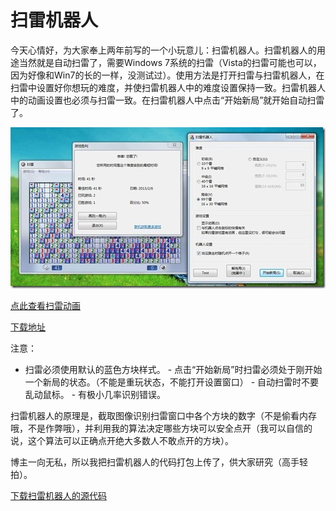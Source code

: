 # 扫雷机器人

今天心情好，为大家奉上两年前写的一个小玩意儿：扫雷机器人。扫雷机器人的用途当然就是自动扫雷了，需要Windows 7系统的扫雷（Vista的扫雷可能也可以，因为好像和Win7的长的一样，没测试过）。使用方法是打开扫雷与扫雷机器人，在扫雷中设置好你想玩的难度，并使扫雷机器人中的难度设置保持一致。扫雷机器人中的动画设置也必须与扫雷一致。在扫雷机器人中点击“开始新局”就开始自动扫雷了。

[<img title="" style="border-top: 0px; border-right: 0px; background-image: none; border-bottom: 0px; padding-top: 0px; padding-left: 0px; border-left: 0px; display: inline; padding-right: 0px" border="0" alt="" src="/attachment/up/blog/images/7a23c4d1022c_13B65/thumb.jpg" width="504" height="258">](/attachment/up/blog/images/7a23c4d1022c_13B65/472fec68533b.jpg)

[点此查看扫雷动画](/attachment/up/MinesweeperRobot_Animation.gif)

[下载地址](/attachment/up/MinesweeperRobot.exe)

注意：

 - 扫雷必须使用默认的蓝色方块样式。 - 点击“开始新局”时扫雷必须处于刚开始一个新局的状态。（不能是重玩状态，不能打开设置窗口） - 自动扫雷时不要乱动鼠标。 - 有极小几率识别错误。

扫雷机器人的原理是，截取图像识别扫雷窗口中各个方块的数字（不是偷看内存哦，不是作弊哦），并利用我的算法决定哪些方块可以安全点开（我可以自信的说，这个算法可以正确点开绝大多数人不敢点开的方块）。

博主一向无私，所以我把扫雷机器人的代码打包上传了，供大家研究（高手轻拍）。

[下载扫雷机器人的源代码](/attachment/up/MinesweeperRobot_SourceCode.zip)
